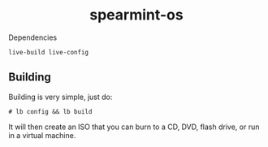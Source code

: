 <h1 align="center">spearmint-os</h1>

<p align="center>Spearmint OS is a Linux Distribution based on Debian GNU/Linux</p>

**This project is still in pre-alpha**

## Dependencies
```
live-build live-config
```

## Building
Building is very simple, just do:
```
# lb config && lb build
```
It will then create an ISO that you can burn to a CD, DVD, flash drive, or run in a virtual machine.
